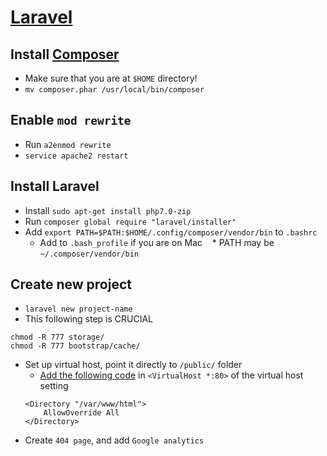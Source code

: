 # [Laravel](https://laravel.com/docs/5.3/installation)

## Install [Composer](https://getcomposer.org/download/)

* Make sure that you are at `$HOME` directory!
* `mv composer.phar /usr/local/bin/composer`

## Enable `mod rewrite`

* Run `a2enmod rewrite`
* `service apache2 restart`

## Install Laravel
* Install `sudo apt-get install php7.0-zip`
* Run `composer global require "laravel/installer"`
* Add `export PATH=$PATH:$HOME/.config/composer/vendor/bin` to `.bashrc`
    * Add to `.bash_profile` if you are on Mac
    * PATH may be `~/.composer/vendor/bin`

## Create new project

* `laravel new project-name`
* This following step is CRUCIAL
```
chmod -R 777 storage/
chmod -R 777 bootstrap/cache/
```
* Set up virtual host, point it directly to `/public/` folder
    * [Add the following code](https://www.dev-metal.com/enable-mod_rewrite-ubuntu-14-04-lts/) in `<VirtualHost *:80>` of the virtual host setting
    ```
    <Directory "/var/www/html">
        AllowOverride All
    </Directory>
    ```
* Create `404 page`, and add `Google analytics`
